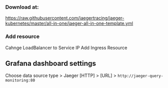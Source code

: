 ### Download at:

https://raw.githubusercontent.com/jaegertracing/jaeger-kubernetes/master/all-in-one/jaeger-all-in-one-template.yml

### Add resource

Cahnge LoadBalancer to Service IP Add Ingress Resource

## Grafana dashboard settings

Choose data source type > Jaeger [HTTP] > [URL] >
`http://jaeger-query-monitoring:80`
